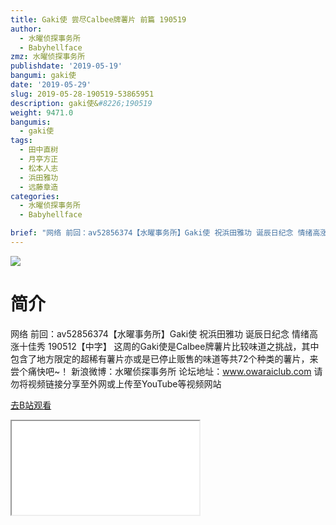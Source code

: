 ```yaml
---
title: Gaki使 尝尽Calbee牌薯片 前篇 190519
author:
  - 水曜侦探事务所
  - Babyhellface
zmz: 水曜侦探事务所
publishdate: '2019-05-19'
bangumi: gaki使
date: '2019-05-29'
slug: 2019-05-28-190519-53865951
description: gaki使&#8226;190519
weight: 9471.0
bangumis:
  - gaki使
tags:
  - 田中直树
  - 月亭方正
  - 松本人志
  - 浜田雅功
  - 远藤章造
categories:
  - 水曜侦探事务所
  - Babyhellface

brief: "网络 前回：av52856374【水曜事务所】Gaki使 祝浜田雅功 诞辰日纪念 情绪高涨十佳秀 190512【中字】 这周的Gaki使是Calbee牌薯片比较味道之挑战，其中包含了地方限定的超稀有薯片亦或是已停止贩售的味道等共72个种类的薯片，来尝个痛快吧~！ 新浪微博：水曜侦探事务所 论坛地址：www.owaraiclub.com 请勿将视频链接分享至外网或上传至YouTube等视频网站"
---
```

![](https://raw.githubusercontent.com/tcgriffith/owaraisite/master/static/tmpimg/ff92bcabf2fcdace36abdb31b492ade506a4678c.jpg.480.jpg)
# 简介  
网络
前回：av52856374【水曜事务所】Gaki使 祝浜田雅功 诞辰日纪念 情绪高涨十佳秀 190512【中字】
这周的Gaki使是Calbee牌薯片比较味道之挑战，其中包含了地方限定的超稀有薯片亦或是已停止贩售的味道等共72个种类的薯片，来尝个痛快吧~！
新浪微博：水曜侦探事务所 论坛地址：www.owaraiclub.com
请勿将视频链接分享至外网或上传至YouTube等视频网站  

[去B站观看](https://www.bilibili.com/video/av53865951/)
<div class ="resp-container"><iframe class="testiframe" src="//player.bilibili.com/player.html?aid=53865951"", scrolling="no", allowfullscreen="true" > </iframe></div> 
